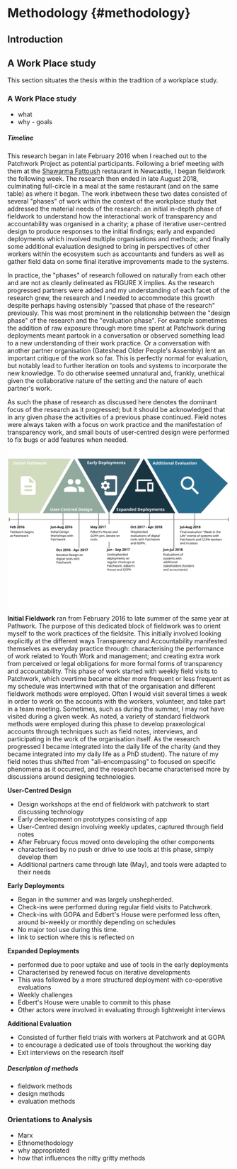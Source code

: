 Methodology {#methodology}
============


Introduction
-----------------------


A Work Place study
-----------------------
This section situates the thesis within the tradition of a workplace study.



### A Work Place study
+ what
+ why - goals

##### Timeline
This research began in late February 2016 when I reached out to the Patchwork Project as potential participants. Following a brief meeting with them at the [Shawarma Fattoush](http://fattoushne4.co.uk/) restaurant in Newcastle,  I began fieldwork the following week. The research then ended in late August 2018, culminating full-circle in a meal at the same restaurant (and on the same table) as where it began. The work inbetween these two dates consisted of several "phases" of work within the context of the workplace study that addressed the material needs of the research: an initial in-depth phase of fieldwork to understand how the interactional work of transparency and accountability was organised in a charity; a phase of iterative user-centred design to produce responses to the initial findings; early and expanded deployments which involved multiple organisations and methods; and finally some additional evaluation designed to bring in perspectives of other workers within the ecosystem such as accountants and funders as well as gather field data on some final iterative improvements made to the systems.

In practice, the "phases" of research followed on naturally from each other and are not as cleanly delineated as FIGURE X implies. As the research progressed partners were added and my understanding of each facet of the research grew, the research and I needed to accommodate this growth despite perhaps having ostensibly "passed that phase of the research" previously. This was most prominent in the relationship between the "design phase" of the research and the "evaluation phase". For example sometimes the addition of raw exposure through more time spent at Patchwork during deployments meant partook in a conversation or observed something lead to a new understanding of their work practice. Or a conversation with another partner organisation (Gateshead Older People's Assembly) lent an important critique of the work so far. This is perfectly normal for evaluation, but notably lead to further iteration on tools and systems to incorporate the new knowledge. To do otherwise seemed unnatural and, frankly, unethical given the collaborative nature of the setting and the nature of each partner's work.

As such the phase of research as discussed here denotes the dominant focus of the research as it progressed; but it should be acknowledged that in any given phase the activities of a previous phase continued. Field notes were always taken with a focus on work practice and the manifestation of transparency work, and small bouts of user-centred design were performed to fix bugs or add features when needed.

![Timeline of Research](./src/figs/methodology_timeline.svg)

**Initial Fieldwork** ran from February 2016 to late summer of the same year at Pathwork. The purpose of this dedicated block of fieldwork was to orient myself to the work practices of the fieldsite. This initially involved looking explicitly at the different ways Transparency and Accountability manifested themselves as everyday practice through: characterising the performance of work related to Youth Work and management; and creating extra work from perceived or legal obligations for more formal forms of transparency and accountability. This phase of work started with weekly field visits to Patchwork, which overtime became either more frequent or less frequent as my schedule was intertwined with that of the organisation and different fieldwork methods were employed. Often I would visit several times a week in order to work on the accounts with the workers, volunteer, and take part in a team meeting. Sometimes, such as during the summer, I may not have visited during a given week. As noted, a variety of standard fieldwork methods were employed during this phase to develop praxeological accounts through techniques such as field notes, interviews, and participating in the work of the organisation itself. As the research progressed I became integrated into the daily life of the charity (and they became integrated into my daily life as a PhD student). The nature of my field notes thus shifted from "all-encompassing" to focused on specific phenomena as it occurred, and the research became characterised more by discussions around designing technologies.

**User-Centred Design**

+ Design workshops at the end of fieldwork with patchwork to start discussing technology
+ Early development on prototypes consisting of app
+ User-Centred design involving weekly updates, captured through field notes
+ After February focus moved onto developing the other components
+ characterised by no push or drive to use tools at this phase, simply develop them
+ Additional partners came through late (May), and tools were adapted to their needs

**Early Deployments**

+ Began in the summer and was largely unshepherded.
+ Check-ins were performed during regular field visits to Patchwork.
+ Check-ins with GOPA and Edbert's House were performed less often, around bi-weekly or monthly depending on schedules
+ No major tool use during this time.
+ link to section where this is reflected on

**Expanded Deployments**

+ performed due to poor uptake and use of tools in the early deployments
+ Characterised by renewed focus on iterative developments
+ This was followed by a more structured deployment with co-operative evaluations
+ Weekly challenges
+ Edbert's House were unable to commit to this phase
+ Other actors were involved in evaluating through lightweight interviews

**Additional Evaluation**

+ Consisted of further field trials with workers at Patchwork and at GOPA
+ to encourage a dedicated use of tools throughout the working day
+ Exit interviews on the research itself

##### Description of methods
+ fieldwork methods
+ design methods
+ evaluation methods


### Orientations to Analysis

+ Marx
+ Ethnomethodology
+ why appropriated
+ how that influences the nitty gritty methods
